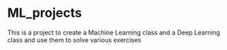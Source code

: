 # ML_projects
This is a project to create a Machine Learning class and a Deep Learning class and use them to solve various exercises
